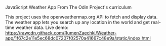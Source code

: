 JavaScript Weather App
From The Odin Project's curriculum

This project uses the openweathermap.org API to fetch and display data. The weather app lets you search up any location in the world and get real-time weather data.
Live demo: https://rawcdn.githack.com/RumenZaechki/Weather-app/1f67c2e11e5ec68dc07207f02570a41667c48e9a/static/index.html
